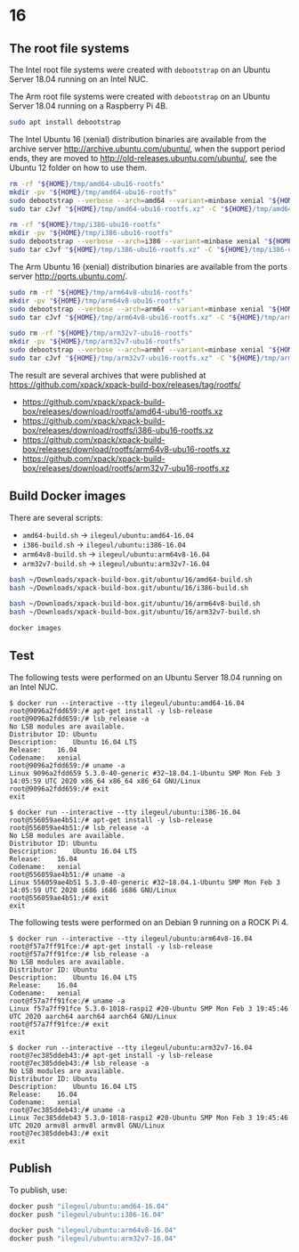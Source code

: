 
# 16

## The root file systems

The Intel root file systems were created with `debootstrap` on an Ubuntu Server
18.04 running on an Intel NUC.

The Arm root file systems were created with `debootstrap` on an Ubuntu Server
18.04 running on a Raspberry Pi 4B.

```sh
sudo apt install debootstrap
```

The Intel Ubuntu 16 (xenial) distribution binaries are available
from the archive server http://archive.ubuntu.com/ubuntu/,
when the support period ends, they are moved to
http://old-releases.ubuntu.com/ubuntu/, see the Ubuntu 12 folder
on how to use them.

```sh
rm -rf "${HOME}/tmp/amd64-ubu16-rootfs"
mkdir -pv "${HOME}/tmp/amd64-ubu16-rootfs"
sudo debootstrap --verbose --arch=amd64 --variant=minbase xenial "${HOME}/tmp/amd64-ubu16-rootfs" http://archive.ubuntu.com/ubuntu/
sudo tar cJvf "${HOME}/tmp/amd64-ubu16-rootfs.xz" -C "${HOME}/tmp/amd64-ubu16-rootfs" .
```

```sh
rm -rf "${HOME}/tmp/i386-ubu16-rootfs"
mkdir -pv "${HOME}/tmp/i386-ubu16-rootfs"
sudo debootstrap --verbose --arch=i386 --variant=minbase xenial "${HOME}/tmp/i386-ubu16-rootfs" http://archive.ubuntu.com/ubuntu/
sudo tar cJvf "${HOME}/tmp/i386-ubu16-rootfs.xz" -C "${HOME}/tmp/i386-ubu16-rootfs" .
```

The Arm Ubuntu 16 (xenial) distribution binaries are available
from the ports server http://ports.ubuntu.com/.

```sh
sudo rm -rf "${HOME}/tmp/arm64v8-ubu16-rootfs"
mkdir -pv "${HOME}/tmp/arm64v8-ubu16-rootfs"
sudo debootstrap --verbose --arch=arm64 --variant=minbase xenial "${HOME}/tmp/arm64v8-ubu16-rootfs" http://ports.ubuntu.com/
sudo tar cJvf "${HOME}/tmp/arm64v8-ubu16-rootfs.xz" -C "${HOME}/tmp/arm64v8-ubu16-rootfs" .
```

```sh
sudo rm -rf "${HOME}/tmp/arm32v7-ubu16-rootfs"
mkdir -pv "${HOME}/tmp/arm32v7-ubu16-rootfs"
sudo debootstrap --verbose --arch=armhf --variant=minbase xenial "${HOME}/tmp/arm32v7-ubu16-rootfs" http://ports.ubuntu.com/
sudo tar cJvf "${HOME}/tmp/arm32v7-ubu16-rootfs.xz" -C "${HOME}/tmp/arm32v7-ubu16-rootfs" .
```

The result are several archives that were published at
https://github.com/xpack/xpack-build-box/releases/tag/rootfs/

- https://github.com/xpack/xpack-build-box/releases/download/rootfs/amd64-ubu16-rootfs.xz
- https://github.com/xpack/xpack-build-box/releases/download/rootfs/i386-ubu16-rootfs.xz
- https://github.com/xpack/xpack-build-box/releases/download/rootfs/arm64v8-ubu16-rootfs.xz
- https://github.com/xpack/xpack-build-box/releases/download/rootfs/arm32v7-ubu16-rootfs.xz

## Build Docker images

There are several scripts:

- `amd64-build.sh` -> `ilegeul/ubuntu:amd64-16.04`
- `i386-build.sh` -> `ilegeul/ubuntu:i386-16.04`
- `arm64v8-build.sh` -> `ilegeul/ubuntu:arm64v8-16.04`
- `arm32v7-build.sh` -> `ilegeul/ubuntu:arm32v7-16.04`

```sh
bash ~/Downloads/xpack-build-box.git/ubuntu/16/amd64-build.sh
bash ~/Downloads/xpack-build-box.git/ubuntu/16/i386-build.sh

bash ~/Downloads/xpack-build-box.git/ubuntu/16/arm64v8-build.sh
bash ~/Downloads/xpack-build-box.git/ubuntu/16/arm32v7-build.sh

docker images
```

## Test

The following tests were performed on an Ubuntu Server
18.04 running on an Intel NUC.

```console
$ docker run --interactive --tty ilegeul/ubuntu:amd64-16.04
root@9096a2fdd659:/# apt-get install -y lsb-release
root@9096a2fdd659:/# lsb_release -a
No LSB modules are available.
Distributor ID:	Ubuntu
Description:	Ubuntu 16.04 LTS
Release:	16.04
Codename:	xenial
root@9096a2fdd659:/# uname -a
Linux 9096a2fdd659 5.3.0-40-generic #32~18.04.1-Ubuntu SMP Mon Feb 3 14:05:59 UTC 2020 x86_64 x86_64 x86_64 GNU/Linux
root@9096a2fdd659:/# exit
exit
```

```console
$ docker run --interactive --tty ilegeul/ubuntu:i386-16.04
root@556059ae4b51:/# apt-get install -y lsb-release
root@556059ae4b51:/# lsb_release -a
No LSB modules are available.
Distributor ID:	Ubuntu
Description:	Ubuntu 16.04 LTS
Release:	16.04
Codename:	xenial
root@556059ae4b51:/# uname -a
Linux 556059ae4b51 5.3.0-40-generic #32~18.04.1-Ubuntu SMP Mon Feb 3 14:05:59 UTC 2020 i686 i686 i686 GNU/Linux
root@556059ae4b51:/# exit
exit
```

The following tests were performed on an Debian 9
running on a ROCK Pi 4.

```console
$ docker run --interactive --tty ilegeul/ubuntu:arm64v8-16.04
root@f57a7ff91fce:/# apt-get install -y lsb-release
root@f57a7ff91fce:/# lsb_release -a
No LSB modules are available.
Distributor ID:	Ubuntu
Description:	Ubuntu 16.04 LTS
Release:	16.04
Codename:	xenial
root@f57a7ff91fce:/# uname -a
Linux f57a7ff91fce 5.3.0-1018-raspi2 #20-Ubuntu SMP Mon Feb 3 19:45:46 UTC 2020 aarch64 aarch64 aarch64 GNU/Linux
root@f57a7ff91fce:/# exit
exit
```

```console
$ docker run --interactive --tty ilegeul/ubuntu:arm32v7-16.04
root@7ec385ddeb43:/# apt-get install -y lsb-release
root@7ec385ddeb43:/# lsb_release -a
No LSB modules are available.
Distributor ID:	Ubuntu
Description:	Ubuntu 16.04 LTS
Release:	16.04
Codename:	xenial
root@7ec385ddeb43:/# uname -a
Linux 7ec385ddeb43 5.3.0-1018-raspi2 #20-Ubuntu SMP Mon Feb 3 19:45:46 UTC 2020 armv8l armv8l armv8l GNU/Linux
root@7ec385ddeb43:/# exit
exit
```

## Publish

To publish, use:

```sh
docker push "ilegeul/ubuntu:amd64-16.04"
docker push "ilegeul/ubuntu:i386-16.04"

docker push "ilegeul/ubuntu:arm64v8-16.04"
docker push "ilegeul/ubuntu:arm32v7-16.04"
```
